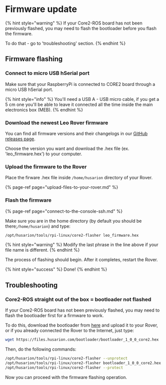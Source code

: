 # Firmware update

{% hint style="warning" %}
If your Core2-ROS board has not been previously flashed, you may need to flash the bootloader before you flash the firmware.

To do that - go to 'troubleshooting' section.
{% endhint %}

## Firmware flashing

### Connect to micro USB hSerial port

Make sure that your RaspberryPi is connected to CORE2 board through a micro USB hSerial port.

{% hint style="info" %}
You'll need a USB A - USB micro cable, if you get a 5 cm one you'll be able to leave it connected all the time inside the main electronics box \(MEB\).
{% endhint %}

### Download the newest Leo Rover firmware

You can find all firmware versions and their changelogs in our [GitHub releases page](https://github.com/LeoRover/leo_firmware/releases).

Choose the version you want and download the .hex file \(ex. 'leo\_firmware.hex'\) to your computer.

### Upload the firmware to the Rover

Place the firware .hex file inside `/home/husarion` directory of your Rover.

{% page-ref page="upload-files-to-your-rover.md" %}

### Flash the firmware

{% page-ref page="connect-to-the-console-ssh.md" %}

Make sure you are in the home directory \(by default you should be there;`/home/husarion`\) and type:

```bash
/opt/husarion/tools/rpi-linux/core2-flasher leo_firmware.hex
```

{% hint style="warning" %}
Modify the last phrase in the line above if your file name is different.
{% endhint %}

The process of flashing should begin. After it completes, restart the Rover.

{% hint style="success" %}
Done!
{% endhint %}

## Troubleshooting

### Core2-ROS straight out of the box = bootloader not flashed

If your Core2-ROS board has not been previously flashed, you may need to flash the bootloader first for a firmware to work. 

To do this, download the bootloader from [here](https://files.husarion.com/bootloader/bootloader_1_0_0_core2.hex) and upload it to your Rover, or if you already connected the Rover to the Internet, just type:

```bash
wget https://files.husarion.com/bootloader/bootloader_1_0_0_core2.hex
```

Then, do the following commands:

```bash
/opt/husarion/tools/rpi-linux/core2-flasher --unprotect
/opt/husarion/tools/rpi-linux/core2-flasher bootloader_1_0_0_core2.hex
/opt/husarion/tools/rpi-linux/core2-flasher --protect
```

Now you can proceed with the firmware flashing operation.

### 

